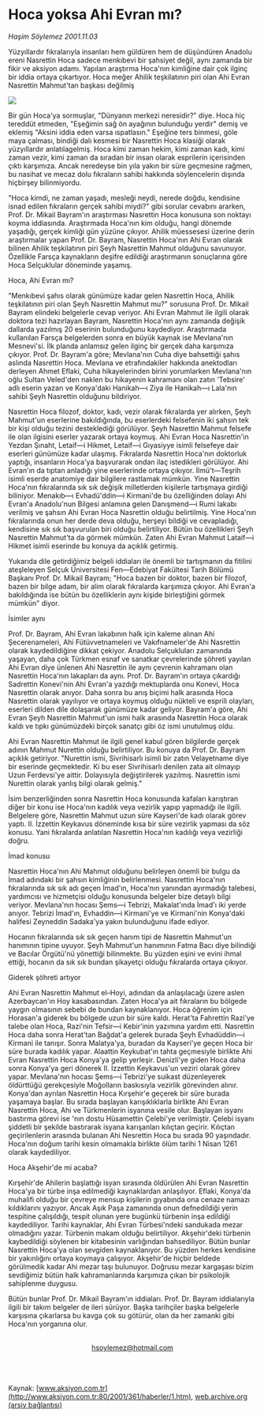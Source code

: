 # Hoca yoksa Ahi Evran mı?

*Haşim Söylemez 2001.11.03*

<div>
 <p class="spot">
  Yüzyıllardır fıkralarıyla insanları hem güldüren hem de düşündüren Anadolu ereni Nasrettin Hoca sadece menkıbevi bir şahsiyet değil, aynı zamanda bir fikir ve aksiyon adamı. Yapılan araştırma Hoca'nın kimliğine dair çok ilginç bir iddia ortaya çıkartıyor. Hoca meğer Ahilik teşkilatının piri olan Ahi Evran Nasrettin Mahmut'tan başkası değilmiş
 </p>
 <p class="metin">
 </p>
 <img border="0" src="/web/20020113094344im_/http://www.aksiyon.com.tr/2001/361/resimler/hoca.jpg"/>
 <p class="metin">
  Bir gün Hoca'ya sormuşlar, "Dünyanın merkezi neresidir?" diye. Hoca hiç tereddüt etmeden, "Eşeğimin sağ ön ayağının bulunduğu yerdir" demiş ve eklemiş "Aksini iddia eden varsa ıspatlasın." Eşeğine ters binmesi, göle maya çalması, bindiği dalı kesmesi bir Nasrettin Hoca klasiği olarak yüzyıllardır anlatılagelmiş. Hoca kimi zaman hekim, kimi zaman kadı, kimi zaman vezir, kimi zaman da sıradan bir insan olarak esprilerin içerisinden çıktı karşımıza. Ancak neredeyse bin yıla yakın bir süre geçmesine rağmen, bu nasihat ve mecaz dolu fıkraların sahibi hakkında söylencelerin dışında hiçbirşey bilinmiyordu.
 </p>
 <p class="metin">
  "Hoca kimdi, ne zaman yaşadı, mesleği neydi, nerede doğdu, kendisine isnad edilen fıkraların gerçek sahibi miydi?" gibi sorular cevabını ararken, Prof. Dr. Mikail Bayram'ın araştırması Nasrettin Hoca konusuna son noktayı koyma iddiasında. Araştırmada Hoca'nın kim olduğu, hangi dönemde yaşadığı, gerçek kimliği gün yüzüne çıkıyor. Ahilik müessesesi üzerine derin araştırmalar yapan Prof. Dr. Bayram, Nasrettin Hoca'nın Ahi Evran olarak bilinen Ahilik teşkilatının piri Şeyh Nasrettin Mahmut olduğunu savunuyor. Özellikle Farsça kaynakların deşifre edildiği araştırmanın sonuçlarına göre Hoca Selçuklular döneminde yaşamış.
 </p>
 <p class="metin">
  Hoca, Ahi Evran mı?
 </p>
 <p class="metin">
  "Menkıbevi şahıs olarak günümüze kadar gelen Nasrettin Hoca, Ahilik teşkilatının piri olan Şeyh Nasrettin Mahmut mu?" sorusuna Prof. Dr. Mikail Bayram elindeki belgelerle cevap veriyor. Ahi Evran Mahmut ile ilgili olarak doktora tezi hazırlayan Bayram, Nasrettin Hoca'nın aynı zamanda değişik dallarda yazılmış 20 eserinin bulunduğunu kaydediyor. Araştırmada kullanılan Farsça belgelerden sonra en büyük kaynak ise Mevlana'nın Mesnevi'si. İlk planda anlamsız gelen ilginç bir gerçek daha karşımıza çıkıyor. Prof. Dr. Bayram'a göre; Mevlana'nın Cuha diye bahsettiği şahıs aslında Nasrettin Hoca. Mevlana ve etrafındakiler hakkında anektodları derleyen Ahmet Eflaki, Cuha hikayelerinden birini yorumlarken Mevlana'nın oğlu Sultan Veled'den naklen bu hikayenin kahramanı olan zatın 'Tebsire' adlı eserin yazarı ve Konya'daki Hanikah—ı Ziya ile Hanikah—ı Lala'nın sahibi Şeyh Nasrettin olduğunu bildiriyor.
 </p>
 <p class="metin">
  Nasrettin Hoca filozof, doktor, kadı, vezir olarak fıkralarda yer alırken, Şeyh Mahmut'un eserlerine bakıldığında, bu eserlerdeki felsefenin iki şahsın tek bir kişi olduğu tezini desteklediği görülüyor. Şeyh Nasrettin Mahmut felsefe ile olan ilgisini eserler yazarak ortaya koymuş. Ahi Evran Hoca Nasrettin'in Yezdan Şınaht, Letaif—i Hikmet, Letaif—i Gıyasiyye isimli felsefeye dair eserleri günümüze kadar ulaşmış. Fıkralarda Nasrettin Hoca'nın doktorluk yaptığı, insanların Hoca'ya başvurarak ondan ilaç istedikleri görülüyor. Ahi Evran'ın da tıptan anladığı yine eserlerinde ortaya çıkıyor. İlmü't—Teşrih isimli eserde anatomiye dair bilgilere rastlamak mümkün. Yine Nasrettin Hoca'nın fıkralarında sık sık değişik milletlerden kişilerle tartışmaya girdiği biliniyor. Menakıb—ı Evhadü'ddin—i Kirmani'de bu özelliğinden dolayı Ahi Evran'a Anadolu'nun Bilgesi anlamına gelen Danışmend—i Rumi lakabı verilmiş ve şahsın Ahi Evran Hoca Nasrettin olduğu belirtilmiş. Yine Hoca'nın fıkralarında onun her derde deva olduğu, herşeyi bildiği ve cevapladığı, kendisine sık sık başvurulan biri olduğu belirtiliyor. Bütün bu özellikleri Şeyh Nasrettin Mahmut'ta da görmek mümkün. Zaten Ahi Evran Mahmut Lataif—i Hikmet isimli eserinde bu konuya da açıklık getirmiş.
 </p>
 <p class="metin">
  Yukarıda dile getirdiğimiz belgeli iddiaları ile önemli bir tartışmanın da fitilini ateşleleyen Selçuk Üniversitesi Fen—Edebiyat Fakültesi Tarih Bölümü Başkanı Prof. Dr. Mikail Bayram; "Hoca bazen bir doktor, bazen bir filozof, bazen bir bilge adam, bir alim olarak fıkralarda karşımıza çıkıyor. Ahi Evran'a bakıldığında ise bütün bu özelliklerin aynı kişide birleştiğini görmek mümkün" diyor.
 </p>
 <p class="metin">
  İsimler aynı
 </p>
 <p class="metin">
  Prof. Dr. Bayram, Ahi Evran lakabının halk için kaleme alınan Ahi Şecerenameleri, Ahi Fütüvvetnameleri ve Vakıfnameler'de Ahi Nasrettin olarak kaydedildiğine dikkat çekiyor. Anadolu Selçukluları zamanında yaşayan, daha çok Türkmen esnaf ve sanatkar çevrelerinde şöhreti yayılan Ahi Evran diye ünlenen Ahi Nasrettin ile aynı çevrenin kahramanı olan Nasrettin Hoca'nın lakapları da aynı. Prof. Dr. Bayram'ın ortaya çıkardığı Sadrettin Konevi'nin Ahi Evran'a yazdığı mektuplarda onu Konevi, Hoca Nasrettin olarak anıyor. Daha sonra bu anış biçimi halk arasında Hoca Nasrettin olarak yayılıyor ve ortaya koymuş olduğu nükteli ve esprili olayları, eserleri dilden dile dolaşarak günümüze kadar geliyor. Bayram'a göre, Ahi Evran Şeyh Nasrettin Mahmut'un ismi halk arasında Nasrettin Hoca olarak kaldı ve tıpkı günümüzdeki birçok sanatçı gibi öz ismi unutulmuş oldu.
 </p>
 <p class="metin">
  Ahi Evran Nasrettin Mahmut ile ilgili genel kabul gören bilgilerde gerçek adının Mahmut Nurettin olduğu belirtiliyor. Bu konuya da Prof. Dr. Bayram açıklık getiriyor. "Nurettin ismi, Sivrihisarlı isimli bir zatın Velayetname diye bir eserinde geçmektedir. Ki bu eser Sivrihisarlı denilen zata ait olmayıp Uzun Ferdevsi'ye aittir. Dolayısıyla değiştirilerek yazılmış. Nasrettin ismi Nurettin olarak yanlış bilgi olarak gelmiş."
 </p>
 <p class="metin">
  İsim benzerliğinden sonra Nasrettin Hoca konusunda kafaları karıştıran diğer bir konu ise Hoca'nın kadılık veya vezirlik yapıp yapmadığı ile ilgili. Belgelere göre, Nasrettin Mahmut uzun süre Kayseri'de kadı olarak görev yaptı. II. İzzettin Keykavus döneminde kısa bir süre vezirlik yapması da söz konusu. Yani fıkralarda anlatılan Nasrettin Hoca'nın kadılığı veya vezirliği doğru.
 </p>
 <p class="metin">
  İmad konusu
 </p>
 <p class="metin">
  Nasrettin Hoca'nın Ahi Mahmut olduğunu belirleyen önemli bir bulgu da İmad adındaki bir şahsın kimliğinin belirlenmesi. Nasrettin Hoca'nın fıkralarında sık sık adı geçen İmad'ın, Hoca'nın yanından ayırmadığı talebesi, yardımcısı ve hizmetçisi olduğu konusunda belgeler bize detaylı bilgi veriyor. Mevlana'nın hocası Şems—i Tebrizi, Makalat'ında İmad'ı iki yerde anıyor. Tebrizi İmad'ın, Evhaddin—i Kirmani'ye ve Kirmani'nin Konya'daki halifesi Zeyneddin Sadaka'ya yakın bulunduğunu ifade ediyor.
 </p>
 <p class="metin">
  Hocanın fıkralarında sık sık geçen hanım tipi de Nasrettin Mahmut'un hanımının tipine uyuyor. Şeyh Mahmut'un hanımının Fatma Bacı diye bilindiği ve Bacılar Örgütü'nü yönettiği bilinmekte. Bu yüzden eşini ve evini ihmal ettiği, hocanın da sık sık bundan şikayetçi olduğu fıkralarda ortaya çıkıyor.
 </p>
 <p class="metin">
  Giderek şöhreti artıyor
 </p>
 <p class="metin">
  Ahi Evran Nasrettin Mahmut el–Hoyi, adından da anlaşılacağı üzere aslen Azerbaycan'ın Hoy kasabasından. Zaten Hoca'ya ait fıkraların bu bölgede yaygın olmasının sebebi de bundan kaynaklanıyor. Hoca öğrenim için Horasan'a giderek bu bölgede uzun bir süre kaldı. Herat'ta Fahrettin Razi'ye talebe olan Hoca, Razi'nin Tefsir—i Kebir'inin yazımına yardım etti. Nasrettin Hoca daha sonra Herat'tan Bağdat'a gelerek burada Şeyh Evhadüddin—i Kirmani ile tanışır. Sonra Malatya'ya, buradan da Kayseri'ye geçen Hoca bir süre burada kadılık yapar. Alaattin Keykubat'ın tahta geçmesiyle birlikte Ahi Evran Nasrettin Hoca Konya'ya gelip yerleşir. Denizli'ye giden Hoca daha sonra Konya'ya geri dönerek II. İzzettin Keykavus'un veziri olarak görev yapar. Mevlana'nın hocası Şems—i Tebrizi'ye suikast düzenleyerek öldürttüğü gerekçesiyle Moğolların baskısıyla vezirlik görevinden alınır. Konya'dan ayrılan Nasrettin Hoca Kırşehir'e geçerek bir süre burada yaşamaya başlar. Bu sırada başlayan karışıklıklarla birlikte Ahi Evran Nasrettin Hoca, Ahi ve Türkmenlerin isyanına vesile olur. Başlayan isyanı bastırma görevi ise 'nın dostu Hüsamettin Çelebi'ye verilmiştir. Çelebi isyanı şiddetli bir şekilde bastırarak isyana karışanları kılıçtan geçirir. Kılıçtan geçirilenlerin arasında bulanan Ahi Nesrettin Hoca bu sırada 90 yaşındadır. Hoca'nın doğum tarihi kesin olmamakla birlikte ölüm tarihi 1 Nisan 1261 olarak kaydediliyor.
 </p>
 <p class="metin">
  Hoca Akşehir'de mi acaba?
 </p>
 <p class="metin">
  Kırşehir'de Ahilerin başlattığı isyan sırasında öldürülen Ahi Evran Nasrettin Hoca'ya bir türbe inşa edilmediği kaynaklardan anlaşılıyor. Eflaki, Konya'da muhalifi olduğu bir çevreye mensup kişilerin gıyabında ona cenaze namazı kıldıklarını yazıyor. Ancak Aşık Paşa zamanında onun defnedildiği yerin tespitine çalışıldığı, tespit olunan yere bugünkü türbenin inşa edildiği kaydediliyor. Tarihi kaynaklar, Ahi Evran Türbesi'ndeki sandukada mezar olmadığını yazar. Türbenin makam olduğu belirtiliyor. Akşehir'deki türbenin kaybedildiği söylenen bir kitabesinin varlığından bahsediliyor. Bütün bunlar Nasrettin Hoca'ya olan sevgiden kaynaklanıyor. Bu yüzden herkes kendisine bir yakınlığını ortaya koymaya çalışıyor. Akşehir'de hiçbir beldede görülmedik kadar Ahi mezar taşı bulunuyor. Doğrusu mezar kargaşası bizim sevdiğimiz bütün halk kahramanlarında karşımıza çıkan bir psikolojik sahiplenme duygusu.
 </p>
 <p class="metin">
  Bütün bunlar Prof. Dr. Mikail Bayram'ın iddiaları. Prof. Dr. Bayram iddialarıyla ilgili bir takım belgeler de ileri sürüyor. Başka tarihçiler başka belgelerle karşısına çıkarlarsa bu kavga çok su götürür, olan da her zamanki gibi  Hoca'nın yorganına olur.
 </p>
 <br/>
 <center>
  <a class="anaorta" href="http://web.archive.org/web/20020113094344/mailto:hsoylemez@hotmail.com">
   hsoylemez@hotmail.com
  </a>
 </center>
 <br/>
 <br/>
 <br/>
</div>

Kaynak: [www.aksiyon.com.tr](http://www.aksiyon.com.tr:80/2001/361/haberler/1.htm), [web.archive.org (arşiv bağlantısı)](http://web.archive.org/web/20020113094344/http://www.aksiyon.com.tr:80/2001/361/haberler/1.htm)
